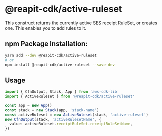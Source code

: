 # @reapit-cdk/active-ruleset

This construct returns the currently active SES receipt RuleSet, or creates one. This enables you to add rules to it.

## npm Package Installation:
```sh
yarn add --dev @reapit-cdk/active-ruleset
# or
npm install @reapit-cdk/active-ruleset --save-dev
```

## Usage
```ts
import { CfnOutput, Stack, App } from 'aws-cdk-lib'
import { ActiveRuleset } from '@reapit-cdk/active-ruleset'

const app = new App()
const stack = new Stack(app, 'stack-name')
const activeRuleset = new ActiveRuleset(stack, 'active-ruleset')
new CfnOutput(stack, 'activeRulesetName', {
  value: activeRuleset.receiptRuleSet.receiptRuleSetName,
})
```